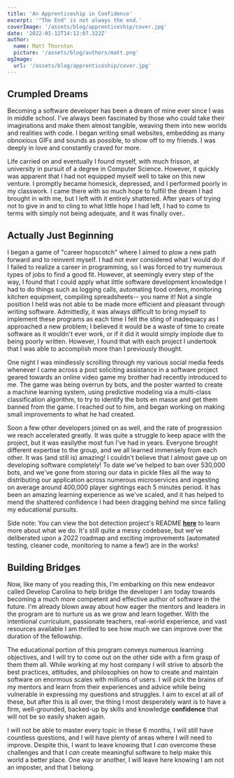 ```yaml
---
title: 'An Apprenticeship in Confidence'
excerpt: '"The End" is not always the end.'
coverImage: '/assets/blog/apprenticeship/cover.jpg'
date: '2022-01-12T14:12:07.322Z'
author:
  name: Matt Thornton
  picture: '/assets/blog/authors/matt.png'
ogImage:
  url: '/assets/blog/apprenticeship/cover.jpg'
---
```


## Crumpled Dreams

Becoming a software developer has been a dream of mine ever since I was in middle school. I've always been fascinated by those who could take their imaginations and make them almost tangible, weaving them into new worlds and realities with code. I began writing small websites, embedding as many obnoxious GIFs and sounds as possible, to show off to my friends. I was deeply in love and constantly craved for more.

Life carried on and eventually I found myself, with much frisson, at university in pursuit of a degree in Computer Science. However, it quickly was apparent that I had not equipped myself well to take on this new venture. I promptly became homesick, depressed, and I performed poorly in my classwork. I came there with so much hope to fulfill the dream I had brought in with me, but I left with it entirely shattered. After years of trying not to give in and to cling to what little hope I had left, I had to come to terms with simply not being adequate, and it was finally over..

## Actually Just Beginning

I began a game of "career hopscotch" where I aimed to plow a new path forward and to reinvent myself. I had not ever considered what I would do if I failed to realize a career in programming, so I was forced to try numerous types of jobs to find a good fit. However, at seemingly every step of the way, I found that I could apply what little software development knowledge I had to do things such as logging calls, automating food orders, monitoring kitchen equipment, compiling spreadsheets-- you name it! Not a single position I held was not able to be made more efficient and pleasant through writing software. Admittedly, it was always difficult to bring myself to implement these programs as each time I felt the sting of inadequacy as I approached a new problem; I believed it would be a waste of time to create software as it wouldn't ever work, or if it did it would simply implode due to being poorly written. However, I found that with each project I undertook that I was able to accomplish more than I previously thought.

One night I was mindlessly scrolling through my various social media feeds whenever I came across a post soliciting assistance in a software project geared towards an online video game my brother had recently introduced to me. The game was being overrun by bots, and the poster wanted to create a machine learning system, using predictive modeling via a multi-class classification algorithm, to try to identify the bots en masse and get them banned from the game. I reached out to him, and began working on making small improvements to what he had created. 

Soon a few other developers joined on as well, and the rate of progression we reach accelerated greatly. It was quite a struggle to keep apace with the project, but it was easilythe most fun I've had in years. Everyone brought different expertise to the group, and we all learned immensely from each other. It was (and still is) amazing! I couldn't believe that I almost gave up on developing software completely! To date we've helped to ban over 530,000 bots, and we've gone from storing our data in pickle files all the way to distributing our application across numerous microservices and ingesting on average around 400,000 player sightings each 5 minutes period. It has been an amazing learning experience as we've scaled, and it has helped to mend the shattered confidence I had been dragging behind me since failing my educational pursuits. 

Side note: You can view the bot detection project's README **[here](https://github.com/Bot-detector/bot-detector/blob/master/README.md)** to learn more about what we do. It's still quite a messy codebase, but we've deliberated upon a 2022 roadmap and exciting improvements (automated testing, cleaner code, monitoring to name a few!) are in the works!

## Building Bridges

Now, like many of you reading this, I'm embarking on this new endeavor called Develop Carolina to help bridge the developer I am today towards becoming a much more competent and effective author of software in the future. I'm already blown away about how eager the mentors and leaders in the program are to nurture us as we grow and learn together. With the intentional curriculum, passionate teachers, real-world experience, and vast resources available I am thrilled to see how much we can improve over the duration of the fellowship.

The educational portion of this program conveys numerous learning objectives, and I will try to come out on the other side with a firm grasp of them them all. While working at my host company I will strive to absorb the best practices, attitudes, and philosophies on how to create and maintain software on enormous scales with millions of users. I will pick the brains of my mentors and learn from their experiences and advice while being vulnerable in expressing my questions and struggles. I aim to excel at all of these, but after this is all over, the thing I most desperately want is to have a firm, well-grounded, backed-up by skills and knowledge **confidence** that will not be so easily shaken again. 

I will not be able to master every topic in these 6 months, I will still have countless questions, and I will have plenty of areas where I will need to improve. Despite this, I want to leave knowing that I *can* overcome these challenges and that I *can* create meaningful software to help make this world a better place. One way or another, I will leave here knowing I am not an imposter, and that I belong.